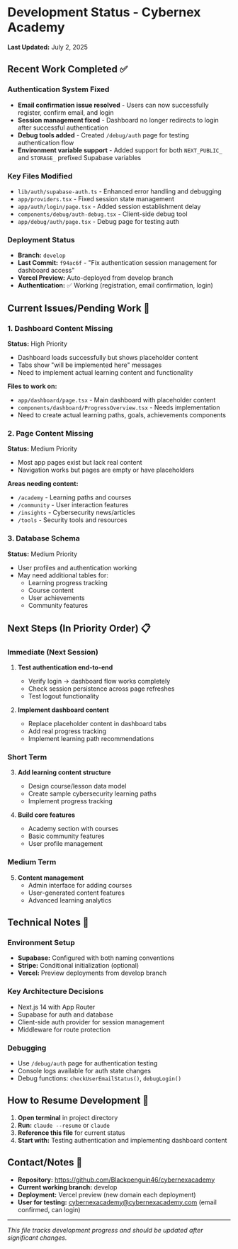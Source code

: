 # Development Status - Cybernex Academy

**Last Updated:** July 2, 2025

## Recent Work Completed ✅

### Authentication System Fixed
- **Email confirmation issue resolved** - Users can now successfully register, confirm email, and login
- **Session management fixed** - Dashboard no longer redirects to login after successful authentication
- **Debug tools added** - Created `/debug/auth` page for testing authentication flow
- **Environment variable support** - Added support for both `NEXT_PUBLIC_` and `STORAGE_` prefixed Supabase variables

### Key Files Modified
- `lib/auth/supabase-auth.ts` - Enhanced error handling and debugging
- `app/providers.tsx` - Fixed session state management
- `app/auth/login/page.tsx` - Added session establishment delay
- `components/debug/auth-debug.tsx` - Client-side debug tool
- `app/debug/auth/page.tsx` - Debug page for testing auth

### Deployment Status
- **Branch:** `develop` 
- **Last Commit:** `f94ac6f` - "Fix authentication session management for dashboard access"
- **Vercel Preview:** Auto-deployed from develop branch
- **Authentication:** ✅ Working (registration, email confirmation, login)

## Current Issues/Pending Work 🚧

### 1. Dashboard Content Missing
**Status:** High Priority
- Dashboard loads successfully but shows placeholder content
- Tabs show "will be implemented here" messages
- Need to implement actual learning content and functionality

**Files to work on:**
- `app/dashboard/page.tsx` - Main dashboard with placeholder content
- `components/dashboard/ProgressOverview.tsx` - Needs implementation
- Need to create actual learning paths, goals, achievements components

### 2. Page Content Missing
**Status:** Medium Priority  
- Most app pages exist but lack real content
- Navigation works but pages are empty or have placeholders

**Areas needing content:**
- `/academy` - Learning paths and courses
- `/community` - User interaction features
- `/insights` - Cybersecurity news/articles
- `/tools` - Security tools and resources

### 3. Database Schema
**Status:** Medium Priority
- User profiles and authentication working
- May need additional tables for:
  - Learning progress tracking
  - Course content
  - User achievements
  - Community features

## Next Steps (In Priority Order) 📋

### Immediate (Next Session)
1. **Test authentication end-to-end** 
   - Verify login → dashboard flow works completely
   - Check session persistence across page refreshes
   - Test logout functionality

2. **Implement dashboard content**
   - Replace placeholder content in dashboard tabs
   - Add real progress tracking
   - Implement learning path recommendations

### Short Term
3. **Add learning content structure**
   - Design course/lesson data model
   - Create sample cybersecurity learning paths
   - Implement progress tracking

4. **Build core features**
   - Academy section with courses
   - Basic community features
   - User profile management

### Medium Term
5. **Content management**
   - Admin interface for adding courses
   - User-generated content features
   - Advanced learning analytics

## Technical Notes 🔧

### Environment Setup
- **Supabase:** Configured with both naming conventions
- **Stripe:** Conditional initialization (optional)
- **Vercel:** Preview deployments from develop branch

### Key Architecture Decisions
- Next.js 14 with App Router
- Supabase for auth and database
- Client-side auth provider for session management
- Middleware for route protection

### Debugging
- Use `/debug/auth` page for authentication testing
- Console logs available for auth state changes
- Debug functions: `checkUserEmailStatus()`, `debugLogin()`

## How to Resume Development 🚀

1. **Open terminal** in project directory
2. **Run:** `claude --resume` or `claude`
3. **Reference this file** for current status
4. **Start with:** Testing authentication and implementing dashboard content

## Contact/Notes 📝

- **Repository:** https://github.com/Blackpenguin46/cybernexacademy
- **Current working branch:** develop  
- **Deployment:** Vercel preview (new domain each deployment)
- **User for testing:** cybernexacademy@cybernexacademy.com (email confirmed, can login)

---

*This file tracks development progress and should be updated after significant changes.*